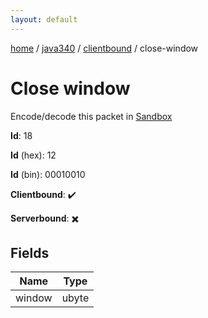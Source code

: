 ```yaml
---
layout: default
---
```


[home](/)  /  [java340](/protocol/java340)  /  [clientbound](/protocol/java340/clientbound)  /  close-window

# Close window

Encode/decode this packet in [Sandbox](../../../sandbox/java340#clientbound.close_window)

**Id**: 18

**Id** (hex): 12

**Id** (bin): 00010010

**Clientbound**: ✔️

**Serverbound**: ✖️

## Fields

Name | Type
---|---
window | ubyte
